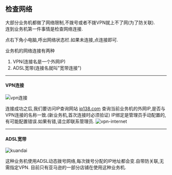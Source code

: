 ## 检查网络

大部分业务机都做了网络限制,不拨号或者不拨VPN就上不了网(为了防关联).  
连到业务机第一件事情是检查网络连接.

点右下角小电脑,呼出网络状态栏.如果未连接,点连接即可.

业务机的网络连接有两种
1. VPN(连接名是一个外网IP)
2. ADSL宽带(连接名就叫"宽带连接")
***
#### VPN连接
![vpn连接](http://img.qingyunkj.com/gitbook_netlogin/VPN%E6%8B%A8%E5%8F%B7.jpg)

连接成功之后,我们要访问IP查询网站 [ip138.com](http://ip138.com) 查询当前业务机的外网IP,是否与VPN连接的名称一致.(新业务机,首次连接时必须验证)
IP绑定是管理员手动配置的,有可能配置错误.如果有错,请立即联系管理员.
![vpn-internet](http://img.qingyunkj.com/gitbook_netlogin/vpn_inetnet.jpg)

***
#### ADSL宽带

![kuandai](http://img.qingyunkj.com/gitbook_netlogin/kuandai.jpg)

这种业务机使用ADSL动态拨号网络,每次拨号分配的IP地址都会变.自带防关联,无需指定VPN.
目前只有亚马逊的一部分店铺在使用这种业务机.
